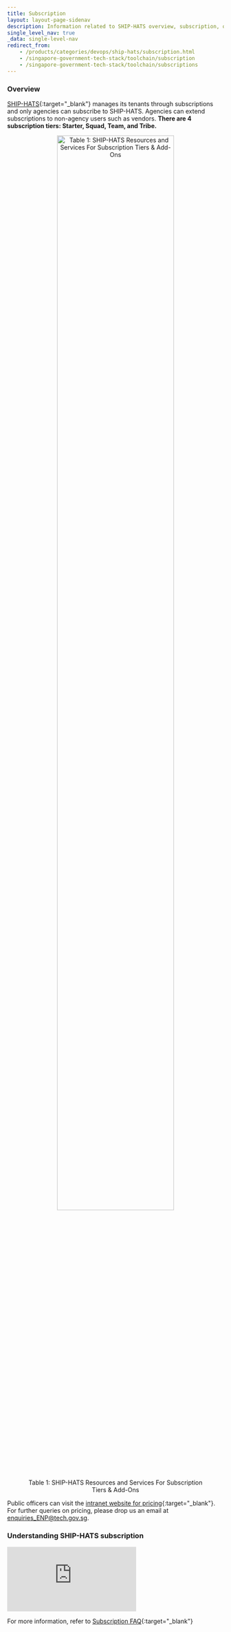 ```yaml
---
title: Subscription
layout: layout-page-sidenav
description: Information related to SHIP-HATS overview, subscription, onboarding, add-ons, cancel and integrated tools.
single_level_nav: true
_data: single-level-nav
redirect_from:
    - /products/categories/devops/ship-hats/subscription.html
    - /singapore-government-tech-stack/toolchain/subscription
    - /singapore-government-tech-stack/toolchain/subscriptions
---
```


### Overview

[SHIP-HATS](./overview){:target="_blank"} manages its tenants through subscriptions and only agencies can subscribe to SHIP-HATS. Agencies can extend subscriptions to non-agency users such as vendors. **There are 4 subscription tiers: Starter, Squad, Team, and Tribe.**

<figure style="text-align: center">
  <img
    src="/assets/img/ship-hats-subscription-table.png" width="80%" height="80%" 
    alt="Table 1: SHIP-HATS Resources and Services For Subscription Tiers & Add-Ons"
  />
  <figcaption>Table 1: SHIP-HATS Resources and Services For Subscription Tiers & Add-Ons</figcaption>
</figure>

Public officers can visit the [intranet website for pricing](https://sgdcs.sgnet.gov.sg/sites/IDA-GoSync/gdspdd-ai/ship/_layouts/15/start.aspx#/SitePages/Pricing.aspx){:target="_blank"}. For further queries on pricing, please drop us an email at <enquiries_ENP@tech.gov.sg>.  
 
### Understanding SHIP-HATS subscription
<iframe src="https://www.youtube.com/embed/ksUEnR78m4w?showinfo=0" frameborder="0" allow="accelerometer; autoplay; encrypted-media; gyroscope; picture-in-picture" allowfullscreen></iframe>

For more information, refer to [Subscription FAQ](https://docs.developer.tech.gov.sg/docs/ship-hats-documentation/#/subscription){:target="_blank"}
